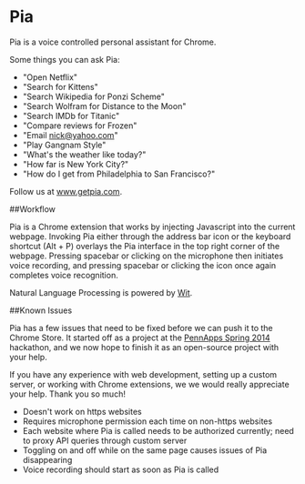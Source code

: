 Pia
===

Pia is a voice controlled personal assistant for Chrome.

Some things you can ask Pia:

- "Open Netflix"
- "Search for Kittens"
- "Search Wikipedia for Ponzi Scheme"
- "Search Wolfram for Distance to the Moon"
- "Search IMDb for Titanic"
- "Compare reviews for Frozen"
- "Email nick@yahoo.com"
- "Play Gangnam Style"
- "What's the weather like today?"
- "How far is New York City?"
- "How do I get from Philadelphia to San Francisco?"

Follow us at www.getpia.com.

##Workflow

Pia is a Chrome extension that works by injecting Javascript into the current webpage. Invoking Pia either through the address bar icon or the keyboard shortcut (Alt + P) overlays the Pia interface in the top right corner of the webpage. Pressing spacebar or clicking on the microphone then initiates voice recording, and pressing spacebar or clicking the icon once again completes voice recognition.

Natural Language Processing is powered by [Wit](http://wit.ai/ "Wit").

##Known Issues

Pia has a few issues that need to be fixed before we can push it to the Chrome Store. It started off as a project at the [PennApps Spring 2014](http://2014s.pennapps.com/ "PennApps Spring 2014") hackathon, and we now hope to finish it as an open-source project with your help.

If you have any experience with web development, setting up a custom server, or working with Chrome extensions, we we would really appreciate your help. Thank you so much!

- Doesn't work on https websites
- Requires microphone permission each time on non-https websites
- Each website where Pia is called needs to be authorized currently; need to proxy API queries through custom server
- Toggling on and off while on the same page causes issues of Pia disappearing
- Voice recording should start as soon as Pia is called

